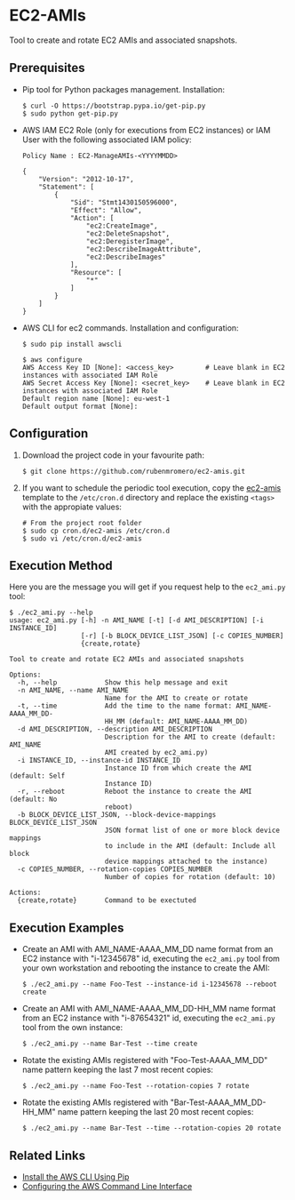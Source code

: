 # EC2-AMIs

Tool to create and rotate EC2 AMIs and associated snapshots.

## Prerequisites

* Pip tool for Python packages management. Installation:

      $ curl -O https://bootstrap.pypa.io/get-pip.py
      $ sudo python get-pip.py

* AWS IAM EC2 Role (only for executions from EC2 instances) or IAM User with the following associated IAM policy:

      Policy Name : EC2-ManageAMIs-<YYYYMMDD>
        
      {
          "Version": "2012-10-17",
          "Statement": [
              {
                  "Sid": "Stmt1430150596000",
                  "Effect": "Allow",
                  "Action": [
                      "ec2:CreateImage",
                      "ec2:DeleteSnapshot",
                      "ec2:DeregisterImage",
                      "ec2:DescribeImageAttribute",
                      "ec2:DescribeImages"
                  ],
                  "Resource": [
                      "*"
                  ]
              }
          ]
      }

* AWS CLI for ec2 commands. Installation and configuration:

      $ sudo pip install awscli

      $ aws configure
      AWS Access Key ID [None]: <access_key>		# Leave blank in EC2 instances with associated IAM Role
      AWS Secret Access Key [None]: <secret_key>	# Leave blank in EC2 instances with associated IAM Role
      Default region name [None]: eu-west-1
      Default output format [None]:

## Configuration

1. Download the project code in your favourite path:

       $ git clone https://github.com/rubenmromero/ec2-amis.git

2. If you want to schedule the periodic tool execution, copy the [ec2-amis](cron.d/ec2-amis) template to the `/etc/cron.d` directory and replace the existing `<tags>` with the appropiate values:

       # From the project root folder
       $ sudo cp cron.d/ec2-amis /etc/cron.d
       $ sudo vi /etc/cron.d/ec2-amis

## Execution Method

Here you are the message you will get if you request help to the `ec2_ami.py` tool:

    $ ./ec2_ami.py --help
    usage: ec2_ami.py [-h] -n AMI_NAME [-t] [-d AMI_DESCRIPTION] [-i INSTANCE_ID]
                      [-r] [-b BLOCK_DEVICE_LIST_JSON] [-c COPIES_NUMBER]
                      {create,rotate}
    
    Tool to create and rotate EC2 AMIs and associated snapshots
    
    Options:
      -h, --help            Show this help message and exit
      -n AMI_NAME, --name AMI_NAME
                            Name for the AMI to create or rotate
      -t, --time            Add the time to the name format: AMI_NAME-AAAA_MM_DD-
                            HH_MM (default: AMI_NAME-AAAA_MM_DD)
      -d AMI_DESCRIPTION, --description AMI_DESCRIPTION
                            Description for the AMI to create (default: AMI_NAME
                            AMI created by ec2_ami.py)
      -i INSTANCE_ID, --instance-id INSTANCE_ID
                            Instance ID from which create the AMI (default: Self
                            Instance ID)
      -r, --reboot          Reboot the instance to create the AMI (default: No
                            reboot)
      -b BLOCK_DEVICE_LIST_JSON, --block-device-mappings BLOCK_DEVICE_LIST_JSON
                            JSON format list of one or more block device mappings
                            to include in the AMI (default: Include all block
                            device mappings attached to the instance)
      -c COPIES_NUMBER, --rotation-copies COPIES_NUMBER
                            Number of copies for rotation (default: 10)
    
    Actions:
      {create,rotate}       Command to be exectuted

## Execution Examples

* Create an AMI with AMI_NAME-AAAA_MM_DD name format from an EC2 instance with "i-12345678" id, executing the `ec2_ami.py` tool from your own workstation and rebooting the instance to create the AMI:

      $ ./ec2_ami.py --name Foo-Test --instance-id i-12345678 --reboot create

* Create an AMI with AMI_NAME-AAAA_MM_DD-HH_MM name format from an EC2 instance with "i-87654321" id, executing the `ec2_ami.py` tool from the own instance:

      $ ./ec2_ami.py --name Bar-Test --time create

* Rotate the existing AMIs registered with "Foo-Test-AAAA_MM_DD" name pattern keeping the last 7 most recent copies:

      $ ./ec2_ami.py --name Foo-Test --rotation-copies 7 rotate

* Rotate the existing AMIs registered with "Bar-Test-AAAA_MM_DD-HH_MM" name pattern keeping the last 20 most recent copies:

      $ ./ec2_ami.py --name Bar-Test --time --rotation-copies 20 rotate

## Related Links

* [Install the AWS CLI Using Pip](http://docs.aws.amazon.com/cli/latest/userguide/installing.html#install-with-pip)
* [Configuring the AWS Command Line Interface](http://docs.aws.amazon.com/cli/latest/userguide/cli-chap-getting-started.html)
